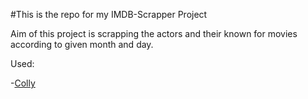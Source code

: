 #This is the repo for my IMDB-Scrapper Project

Aim of this project is scrapping the actors and their known for movies according to given month and day.

Used:

-[Colly](https://github.com/gocolly/colly)
